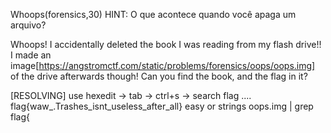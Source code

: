Whoops(forensics,30)
HINT: O que acontece quando você apaga um arquivo?

Whoops! I accidentally deleted the book I was reading from my flash drive!! I made an image[https://angstromctf.com/static/problems/forensics/oops/oops.img] of the drive afterwards though! Can you find the book, and the flag in it?

[RESOLVING]
use hexedit -> tab -> ctrl+s -> search flag .... flag{waw_.Trashes_isnt_useless_after_all} easy
or strings oops.img | grep flag{